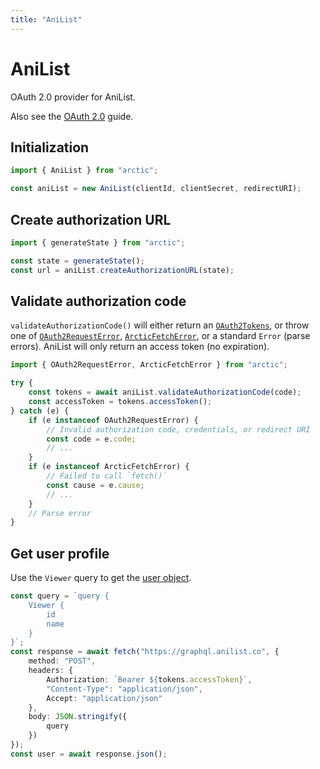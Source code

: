 ```yaml
---
title: "AniList"
---
```


# AniList

OAuth 2.0 provider for AniList.

Also see the [OAuth 2.0](/guides/oauth2) guide.

## Initialization

```ts
import { AniList } from "arctic";

const aniList = new AniList(clientId, clientSecret, redirectURI);
```

## Create authorization URL

```ts
import { generateState } from "arctic";

const state = generateState();
const url = aniList.createAuthorizationURL(state);
```

## Validate authorization code

`validateAuthorizationCode()` will either return an [`OAuth2Tokens`](/reference/main/OAuth2Tokens), or throw one of [`OAuth2RequestError`](/reference/main/OAuth2RequestError), [`ArcticFetchError`](/reference/main/ArcticFetchError), or a standard `Error` (parse errors). AniList will only return an access token (no expiration).

```ts
import { OAuth2RequestError, ArcticFetchError } from "arctic";

try {
	const tokens = await aniList.validateAuthorizationCode(code);
	const accessToken = tokens.accessToken();
} catch (e) {
	if (e instanceof OAuth2RequestError) {
		// Invalid authorization code, credentials, or redirect URI
		const code = e.code;
		// ...
	}
	if (e instanceof ArcticFetchError) {
		// Failed to call `fetch()`
		const cause = e.cause;
		// ...
	}
	// Parse error
}
```

## Get user profile

Use the `Viewer` query to get the [user object](https://docs.anilist.co/reference/object/user).

```ts
const query = `query {
	Viewer {
		id
		name
	}
}`;
const response = await fetch("https://graphql.anilist.co", {
	method: "POST",
	headers: {
		Authorization: `Bearer ${tokens.accessToken}`,
		"Content-Type": "application/json",
		Accept: "application/json"
	},
	body: JSON.stringify({
		query
	})
});
const user = await response.json();
```
